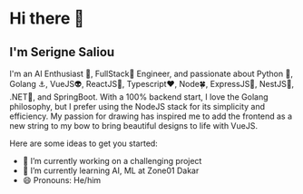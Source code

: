 # Hi there 👋
##  I'm Serigne Saliou

I'm an AI Enthusiast 🧠, FullStack🌟 Engineer, and passionate about Python 🐍, Golang ⚓, VueJS👽, ReactJS🚀, Typescript❤️, Node🍀, ExpressJS🤖, NestJS🧩, .NET💜, and SpringBoot. With a 100% backend start, I love the Golang philosophy, but I prefer using the NodeJS stack for its simplicity and efficiency. My passion for drawing has inspired me to add the frontend as a new string to my bow to bring beautiful designs to life with VueJS.

Here are some ideas to get you started:

- 🔭 I’m currently working on a challenging project
- 🌱 I’m currently learning AI, ML at Zone01 Dakar
- 😄 Pronouns: He/him
